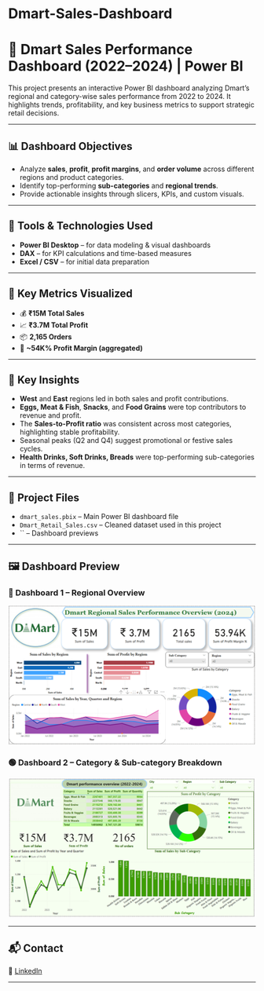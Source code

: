 # Dmart-Sales-Dashboard
# 🛒 Dmart Sales Performance Dashboard (2022–2024) | Power BI

This project presents an interactive Power BI dashboard analyzing Dmart’s regional and category-wise sales performance from 2022 to 2024. It highlights trends, profitability, and key business metrics to support strategic retail decisions.

---

## 📊 Dashboard Objectives

- Analyze **sales**, **profit**, **profit margins**, and **order volume** across different regions and product categories.
- Identify top-performing **sub-categories** and **regional trends**.
- Provide actionable insights through slicers, KPIs, and custom visuals.

---

## 🧰 Tools & Technologies Used

- **Power BI Desktop** – for data modeling & visual dashboards
- **DAX** – for KPI calculations and time-based measures
- **Excel / CSV** – for initial data preparation

---

## 🧾 Key Metrics Visualized

- 💰 **₹15M Total Sales**
- 📈 **₹3.7M Total Profit**
- 📦 **2,165 Orders**
- 🧮 **~54K% Profit Margin (aggregated)**

---

## 📌 Key Insights

- **West** and **East** regions led in both sales and profit contributions.
- **Eggs, Meat & Fish**, **Snacks**, and **Food Grains** were top contributors to revenue and profit.
- The **Sales-to-Profit ratio** was consistent across most categories, highlighting stable profitability.
- Seasonal peaks (Q2 and Q4) suggest promotional or festive sales cycles.
- **Health Drinks, Soft Drinks, Breads** were top-performing sub-categories in terms of revenue.

---

## 📂 Project Files

- `dmart_sales.pbix` – Main Power BI dashboard file
- `Dmart_Retail_Sales.csv` – Cleaned dataset used in this project
- `` – Dashboard previews

---

## 🖼 Dashboard Preview

### 🔷 Dashboard 1 – Regional Overview
![Dashboard Overview](https://github.com/upendra911/Dmart-Sales-Dashboard/blob/main/Dmart%20Regional%20sales%20performence.png)

### 🟢 Dashboard 2 – Category & Sub-category Breakdown
![Category Overview](https://github.com/upendra911/Dmart-Sales-Dashboard/blob/main/Dmart%20performance%20overall.png)

---

## 📬 Contact 

🔗 [LinkedIn](www.linkedin.com/in/upendra-b-479a04330)  


---

